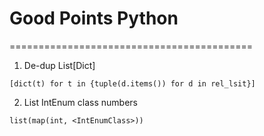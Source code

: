 # Good Points Python
==========================================
1. De-dup List[Dict]
```
[dict(t) for t in {tuple(d.items()) for d in rel_lsit}]
```
2. List IntEnum class numbers
```
list(map(int, <IntEnumClass>))
```
